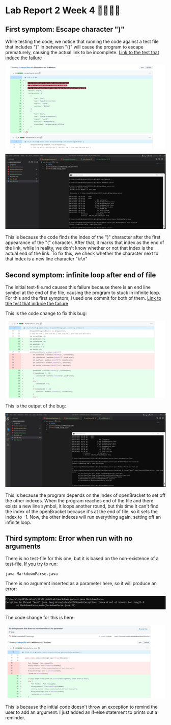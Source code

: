 # Lab Report 2 Week 4 🚨🚨🚨🚨

## First symptom: Escape character ")"

While testing the code, we notice that running the code against a test file that includes ")" in between "()" will cause the program to escape prematurely, causing the actual link to be incomplete. [Link to the test that induce the failure](https://github.com/PnTsoi/markdown-parser/blob/main/test-file2.md)

![firstsymptom](../Pictures/first_and_second_symptom.jpg/)



![output of the failure](../Pictures/first_symptom_output.jpg)

This is because the code finds the index of the ")" character after the first appearance of the "(" character. After that, it marks that index as the end of the link, while in reality, we don't know whether or not that index is the actual end of the link. To fix this, we check whether the character next to that index is a new line character "\r\n"

## Second symptom: infinite loop after end of file

The initial test-file.md causes this failure because there is an end line symbol at the end of the file, causing the program to stuck in infinite loop. For this and the first symptom, I used one commit for both of them.
[Link to the test that induce the failure](https://github.com/PnTsoi/markdown-parser/blob/main/test-file3.md)

This is the code change to fix this bug:

![second symptom code change](../Pictures/second_symptom_code.jpg)

This is the output of the bug:

![output of the failure](../Pictures/second_symptom_output.jpg)

This is because the program depends on the index of openBracket to set off the other indexes. When the program reaches end of the file and there exists a new line symbol, it loops another round, but this time it can't find the index of the openBracket because it's at the end of file, so it sets the index to -1. Now, the other indexes will run everything again, setting off an infinite loop. 

## Third symptom: Error when run with no arguments

There is no test-file for this one, but it is based on the non-existence of a test-file. If you try to run:
```
java MarkdownParse.java
```

There is no argument inserted as a parameter here, so it will produce an error:

![output of the failure](../Pictures/third_symptom.jpg)

The code change for this is here:

![code change for third symptom](../Pictures/third_symptom_code_change.jpg)

This is because the initial code doesn't throw an exception to remind the user to add an argument. I just added an if-else statement to prints out a reminder.
